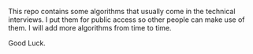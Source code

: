 This repo contains some algorithms that usually come in the technical interviews. I put them for public access so other people can make use of them. I will add more algorithms from time to time.

Good Luck.

